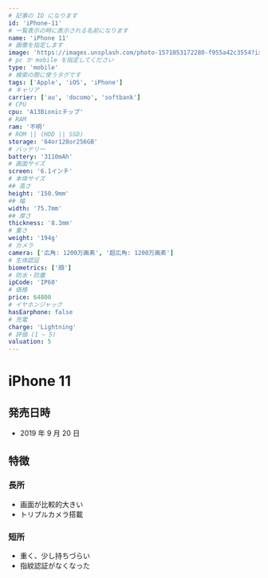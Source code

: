 ```yaml
---
# 記事の ID になります
id: 'iPhone-11'
# 一覧表示の時に表示される名前になります
name: 'iPhone 11'
# 画像を指定します
image: 'https://images.unsplash.com/photo-1571053172280-f955a42c3554?ixid=MXwxMjA3fDB8MHxwaG90by1wYWdlfHx8fGVufDB8fHw%3D&ixlib=rb-1.2.1&auto=format&fit=crop&w=1275&q=80'
# pc か mobile を指定してください
type: 'mobile'
# 検索の際に使うタグです
tags: ['Apple', 'iOS', 'iPhone']
# キャリア
carrier: ['au', 'docomo', 'softbank']
# CPU
cpu: 'A13Bionicチップ'
# RAM
ram: '不明'
# ROM || (HDD || SSD)
storage: '64or128or256GB'
# バッテリー
battery: '3110mAh'
# 画面サイズ
screen: '6.1インチ'
# 本体サイズ
## 高さ
height: '150.9mm'
## 幅
width: '75.7mm'
## 厚さ
thickness: '8.3mm'
# 重さ
weight: '194g'
# カメラ
camera: ['広角: 1200万画素', '超広角: 1200万画素']
# 生体認証
biometrics: ['顔']
# 防水・防塵
ipCode: 'IP68'
# 価格
price: 64800
# イヤホンジャック
hasEarphone: false
# 充電
charge: 'Lightning'
# 評価 (1 ~ 5)
valuation: 5
---
```


# iPhone 11

## 発売日時

- 2019 年 9 月 20 日

## 特徴

### 長所

- 画面が比較的大きい
- トリプルカメラ搭載

### 短所

- 重く、少し持ちづらい
- 指紋認証がなくなった
